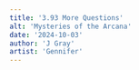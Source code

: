 ```yaml
---
title: '3.93 More Questions'
alt: 'Mysteries of the Arcana'
date: '2024-10-03'
author: 'J Gray'
artist: 'Gennifer'
---
```

